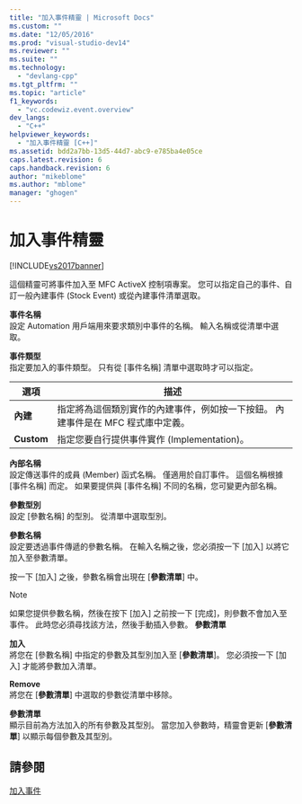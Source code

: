 ```yaml
---
title: "加入事件精靈 | Microsoft Docs"
ms.custom: ""
ms.date: "12/05/2016"
ms.prod: "visual-studio-dev14"
ms.reviewer: ""
ms.suite: ""
ms.technology: 
  - "devlang-cpp"
ms.tgt_pltfrm: ""
ms.topic: "article"
f1_keywords: 
  - "vc.codewiz.event.overview"
dev_langs: 
  - "C++"
helpviewer_keywords: 
  - "加入事件精靈 [C++]"
ms.assetid: bdd2a7bb-13d5-44d7-abc9-e785ba4e05ce
caps.latest.revision: 6
caps.handback.revision: 6
author: "mikeblome"
ms.author: "mblome"
manager: "ghogen"
---
```

# 加入事件精靈
[!INCLUDE[vs2017banner](../assembler/inline/includes/vs2017banner.md)]

這個精靈可將事件加入至 MFC ActiveX 控制項專案。  您可以指定自己的事件、自訂一般內建事件 \(Stock Event\) 或從內建事件清單選取。  
  
 **事件名稱**  
 設定 Automation 用戶端用來要求類別中事件的名稱。  輸入名稱或從清單中選取。  
  
 **事件類型**  
 指定要加入的事件類型。  只有從 \[事件名稱\] 清單中選取時才可以指定。  
  
|選項|描述|  
|--------|--------|  
|**內建**|指定將為這個類別實作的內建事件，例如按一下按鈕。  內建事件是在 MFC 程式庫中定義。|  
|**Custom**|指定您要自行提供事件實作 \(Implementation\)。|  
  
 **內部名稱**  
 設定傳送事件的成員 \(Member\) 函式名稱。  僅適用於自訂事件。  這個名稱根據 \[事件名稱\] 而定。  如果要提供與 \[事件名稱\] 不同的名稱，您可變更內部名稱。  
  
 **參數型別**  
 設定 \[參數名稱\] 的型別。  從清單中選取型別。  
  
 **參數名稱**  
 設定要透過事件傳遞的參數名稱。  在輸入名稱之後，您必須按一下 \[加入\] 以將它加入至參數清單。  
  
 按一下 \[加入\] 之後，參數名稱會出現在 \[**參數清單**\] 中。  
  
> [!NOTE]
>  如果您提供參數名稱，然後在按下 \[加入\] 之前按一下 \[完成\]，則參數不會加入至事件。  此時您必須尋找該方法，然後手動插入參數。 **參數清單**  
  
 **加入**  
 將您在 \[參數名稱\] 中指定的參數及其型別加入至 \[**參數清單**\]。  您必須按一下 \[加入\] 才能將參數加入清單。  
  
 **Remove**  
 將您在 \[**參數清單**\] 中選取的參數從清單中移除。  
  
 **參數清單**  
 顯示目前為方法加入的所有參數及其型別。  當您加入參數時，精靈會更新 \[**參數清單**\] 以顯示每個參數及其型別。  
  
## 請參閱  
 [加入事件](../ide/adding-an-event-visual-cpp.md)